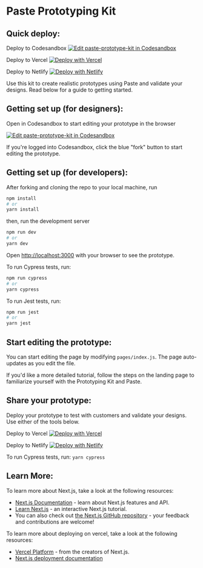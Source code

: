 # Paste Prototyping Kit

## Quick deploy:

Deploy to Codesandbox
[![Edit paste-prototype-kit in Codesandbox](https://codesandbox.io/static/img/play-codesandbox.svg)](https://githubbox.com/twilio-labs/paste-prototype-kit)

Deploy to Vercel
[![Deploy with Vercel](https://vercel.com/button)](https://vercel.com/import/project?template=https://github.com/twilio-labs/paste-prototype-kit/tree/main)

Deploy to Netlify
[![Deploy with Netlify](https://www.netlify.com/img/deploy/button.svg)](https://app.netlify.com/start/deploy?repository=https://github.com/twilio-labs/paste-prototype-kit)

Use this kit to create realistic prototypes using Paste and validate your designs. Read below for a guide to getting started.

## Getting set up (for designers):

Open in Codesandbox to start editing your prototype in the browser

[![Edit paste-prototype-kit in Codesandbox](https://codesandbox.io/static/img/play-codesandbox.svg)](https://githubbox.com/twilio-labs/paste-prototype-kit)

If you're logged into Codesandbox, click the blue "fork" button to start editing the prototype.

## Getting set up (for developers):

After forking and cloning the repo to your local machine, run

```bash
npm install
# or
yarn install
```

then, run the development server

```bash
npm run dev
# or
yarn dev
```

Open [http://localhost:3000](http://localhost:3000) with your browser to see the prototype.

To run Cypress tests, run:

```bash
npm run cypress
# or
yarn cypress
```

To run Jest tests, run:

```bash
npm run jest
# or
yarn jest
```

## Start editing the prototype:

You can start editing the page by modifying `pages/index.js`. The page auto-updates as you edit the file.

If you'd like a more detailed tutorial, follow the steps on the landing page to familiarize yourself with the Prototyping Kit and Paste.

## Share your prototype:

Deploy your prototype to test with customers and validate your designs. Use either of the tools below.

Deploy to Vercel
[![Deploy with Vercel](https://vercel.com/button)](https://vercel.com/import/project?template=https://github.com/twilio-labs/paste-prototype-kit/tree/main)

Deploy to Netlify
[![Deploy with Netlify](https://www.netlify.com/img/deploy/button.svg)](https://app.netlify.com/start/deploy?repository=https://github.com/twilio-labs/paste-prototype-kit)

To run Cypress tests, run:
`yarn cypress`

## Learn More:

To learn more about Next.js, take a look at the following resources:

- [Next.js Documentation](https://nextjs.org/docs) - learn about Next.js features and API.
- [Learn Next.js](https://nextjs.org/learn) - an interactive Next.js tutorial.
- You can also check out [the Next.js GitHub repository](https://github.com/zeit/next.js/) - your feedback and contributions are welcome!

To learn more about deploying on vercel, take a look at the following resources:

- [Vercel Platform](https://vercel.com/import?utm_medium=default-template&filter=next.js&utm_source=create-next-app&utm_campaign=create-next-app-readme) - from the creators of Next.js.
- [Next.js deployment documentation](https://nextjs.org/docs/deployment)
